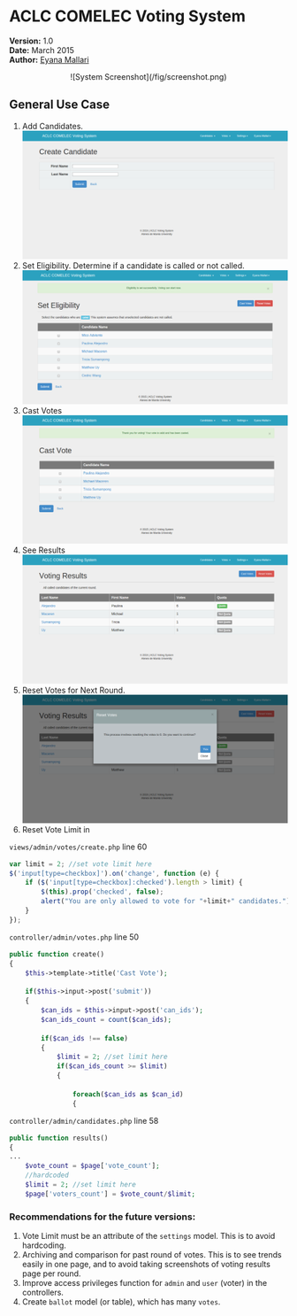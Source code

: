 
# ACLC COMELEC Voting System  
**Version:** 1.0  
**Date:** March 2015  
**Author:** [Eyana Mallari](http://about.me/eyana.m)  
<center>
![System Screenshot](/fig/screenshot.png)
</center>


## General Use Case  
1. Add Candidates.  
![System Screenshot](/fig/add_candidate.png)  
2. Set Eligibility. Determine if a candidate is called or not called.   
![System Screenshot](/fig/called.png)  
3. Cast Votes  
![System Screenshot](/fig/cast_votes.png)  
4. See Results 
![System Screenshot](/fig/voting_results.png)  
5. Reset Votes for Next Round. 
![System Screenshot](/fig/reset_votes.png)  
6. Reset Vote Limit in  

`views/admin/votes/create.php` line 60

```javascript
var limit = 2; //set vote limit here
$('input[type=checkbox]').on('change', function (e) {
    if ($('input[type=checkbox]:checked').length > limit) {
        $(this).prop('checked', false);
        alert("You are only allowed to vote for "+limit+" candidates.");
    }
});
```

`controller/admin/votes.php` line 50  

```php
public function create()
{
	$this->template->title('Cast Vote');

	if($this->input->post('submit'))
	{
		$can_ids = $this->input->post('can_ids');
		$can_ids_count = count($can_ids);

		if($can_ids !== false)
		{
			$limit = 2; //set limit here
			if($can_ids_count >= $limit)
			{
				
				foreach($can_ids as $can_id)
				{
```

`controller/admin/candidates.php` line 58 

```php
public function results()
{
...
	$vote_count = $page['vote_count'];
	//hardcoded
	$limit = 2; //set limit here
	$page['voters_count'] = $vote_count/$limit;

```  
### Recommendations for the future versions:
1. Vote Limit must be an attribute of the `settings` model. This is to avoid hardcoding.  
2. Archiving and comparison for past round of votes. This is to see trends easily in one page, and to avoid taking screenshots of voting results page per round. 
3. Improve access privileges function for `admin` and `user` (voter) in the controllers. 
4. Create `ballot` model (or table), which has many `votes`. 




